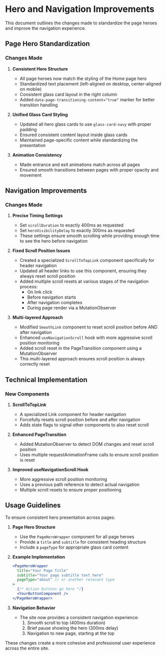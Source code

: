 # Hero and Navigation Improvements

This document outlines the changes made to standardize the page heroes and improve the navigation experience.

## Page Hero Standardization

### Changes Made

1. **Consistent Hero Structure**
   - All page heroes now match the styling of the Home page hero
   - Standardized text placement (left-aligned on desktop, center-aligned on mobile)
   - Consistent glass card layout in the right column
   - Added `data-page-transitioning-content="true"` marker for better transition handling

2. **Unified Glass Card Styling**
   - Updated all hero glass cards to use `glass-card-navy` with proper padding
   - Ensured consistent content layout inside glass cards
   - Maintained page-specific content while standardizing the presentation

3. **Animation Consistency**
   - Made entrance and exit animations match across all pages
   - Ensured smooth transitions between pages with proper opacity and movement

## Navigation Improvements

### Changes Made

1. **Precise Timing Settings**
   - Set `scrollDuration` to exactly 400ms as requested
   - Set `heroVisibilityDelay` to exactly 300ms as requested
   - These settings ensure smooth scrolling while providing enough time to see the hero before navigation

2. **Fixed Scroll Position Issues**
   - Created a specialized `ScrollToTopLink` component specifically for header navigation
   - Updated all header links to use this component, ensuring they always reset scroll position
   - Added multiple scroll resets at various stages of the navigation process:
     * On link click
     * Before navigation starts
     * After navigation completes
     * During page render via a MutationObserver

3. **Multi-layered Approach**
   - Modified `SmoothLink` component to reset scroll position before AND after navigation
   - Enhanced `useNavigationScroll` hook with more aggressive scroll position monitoring
   - Added scroll reset in the PageTransition component using a MutationObserver
   - This multi-layered approach ensures scroll position is always correctly reset

## Technical Implementation

### New Components

1. **ScrollToTopLink**
   - A specialized Link component for header navigation
   - Forcefully resets scroll position before and after navigation
   - Adds state flags to signal other components to also reset scroll

2. **Enhanced PageTransition**
   - Added MutationObserver to detect DOM changes and reset scroll position
   - Uses multiple requestAnimationFrame calls to ensure scroll position is reset

3. **Improved useNavigationScroll Hook**
   - More aggressive scroll position monitoring
   - Uses a previous path reference to detect actual navigation
   - Multiple scroll resets to ensure proper positioning

## Usage Guidelines

To ensure consistent hero presentation across pages:

1. **Page Hero Structure**
   - Use the `PageHeroWrapper` component for all page heroes
   - Provide a `title` and `subtitle` for consistent heading structure
   - Include a `pageType` for appropriate glass card content

2. **Example Implementation**
   ```jsx
   <PageHeroWrapper
     title="Your Page Title"
     subtitle="Your page subtitle text here"
     pageType="about" // or another relevant type
   >
     {/* Action buttons go here */}
     <YourButtonComponent />
   </PageHeroWrapper>
   ```

3. **Navigation Behavior**
   - The site now provides a consistent navigation experience:
     1. Smooth scroll to top (400ms duration)
     2. Brief pause showing the hero (300ms delay)
     3. Navigation to new page, starting at the top

These changes create a more cohesive and professional user experience across the entire site.

